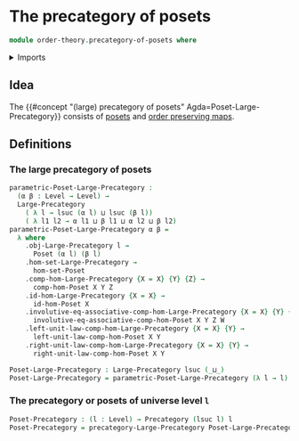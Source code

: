 # The precategory of posets

```agda
module order-theory.precategory-of-posets where
```

<details><summary>Imports</summary>

```agda
open import category-theory.large-precategories
open import category-theory.precategories

open import foundation.strictly-involutive-identity-types
open import foundation.universe-levels

open import order-theory.order-preserving-maps-posets
open import order-theory.posets
```

</details>

## Idea

The {{#concept "(large) precategory of posets" Agda=Poset-Large-Precategory}}
consists of [posets](order-theory.posets.md) and
[order preserving maps](order-theory.order-preserving-maps-posets.md).

## Definitions

### The large precategory of posets

```agda
parametric-Poset-Large-Precategory :
  (α β : Level → Level) →
  Large-Precategory
    ( λ l → lsuc (α l) ⊔ lsuc (β l))
    ( λ l1 l2 → α l1 ⊔ β l1 ⊔ α l2 ⊔ β l2)
parametric-Poset-Large-Precategory α β =
  λ where
    .obj-Large-Precategory l →
      Poset (α l) (β l)
    .hom-set-Large-Precategory →
      hom-set-Poset
    .comp-hom-Large-Precategory {X = X} {Y} {Z} →
      comp-hom-Poset X Y Z
    .id-hom-Large-Precategory {X = X} →
      id-hom-Poset X
    .involutive-eq-associative-comp-hom-Large-Precategory {X = X} {Y} {Z} {W} →
      involutive-eq-associative-comp-hom-Poset X Y Z W
    .left-unit-law-comp-hom-Large-Precategory {X = X} {Y} →
      left-unit-law-comp-hom-Poset X Y
    .right-unit-law-comp-hom-Large-Precategory {X = X} {Y} →
      right-unit-law-comp-hom-Poset X Y

Poset-Large-Precategory : Large-Precategory lsuc (_⊔_)
Poset-Large-Precategory = parametric-Poset-Large-Precategory (λ l → l) (λ l → l)
```

### The precategory or posets of universe level `l`

```agda
Poset-Precategory : (l : Level) → Precategory (lsuc l) l
Poset-Precategory = precategory-Large-Precategory Poset-Large-Precategory
```
